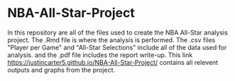 # NBA-All-Star-Project
In this repository are all of the files used to create the NBA All-Star analysis project. The .Rmd file is where the analysis is performed. The .csv files "Player per Game" and "All-Star Selections" include all of the data used for analysis. and the .pdf file includes the report write-up. This link https://justincarter5.github.io/NBA-All-Star-Project/ contains all relevent outputs and graphs from the project.

